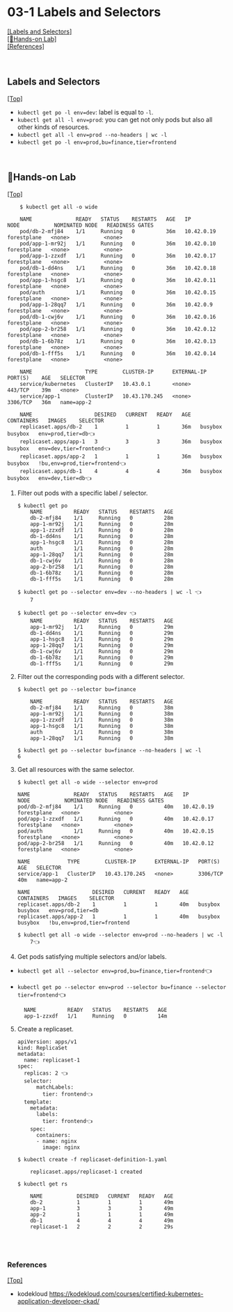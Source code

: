 # <span id='top'>03-1 Labels and Selectors</span>

[[Labels and Selectors]](#Labels)  
[[🤲Hands-on Lab]](#handson)  
[[References]](#ref)

<br>

## <span id='Labels'>Labels and Selectors</span>

[[Top]](#top)

- `kubectl get po -l env=dev`: label is equal to `-l`.
- `kubectl get all -l env=prod`: you can get not only pods but also all other kinds of resources.
- `kubectl get all -l env=prod --no-headers | wc -l`
- `kubectl get po -l env=prod,bu=finance,tier=frontend`

<br>

## <span id='handson'>🤲Hands-on Lab</span>

[[Top]](#top)

        $ kubectl get all -o wide

        NAME              READY   STATUS    RESTARTS   AGE   IP           NODE           NOMINATED NODE   READINESS GATES
        pod/db-2-mfj84    1/1     Running   0          36m   10.42.0.19   forestplane   <none>           <none>
        pod/app-1-mr92j   1/1     Running   0          36m   10.42.0.10   forestplane   <none>           <none>
        pod/app-1-zzxdf   1/1     Running   0          36m   10.42.0.17   forestplane   <none>           <none>
        pod/db-1-dd4ns    1/1     Running   0          36m   10.42.0.18   forestplane   <none>           <none>
        pod/app-1-hsgc8   1/1     Running   0          36m   10.42.0.11   forestplane   <none>           <none>
        pod/auth          1/1     Running   0          36m   10.42.0.15   forestplane   <none>           <none>
        pod/app-1-28qq7   1/1     Running   0          36m   10.42.0.9    forestplane   <none>           <none>
        pod/db-1-cwj6v    1/1     Running   0          36m   10.42.0.16   forestplane   <none>           <none>
        pod/app-2-br258   1/1     Running   0          36m   10.42.0.12   forestplane   <none>           <none>
        pod/db-1-6b78z    1/1     Running   0          36m   10.42.0.13   forestplane   <none>           <none>
        pod/db-1-fff5s    1/1     Running   0          36m   10.42.0.14   forestplane   <none>           <none>

        NAME                 TYPE        CLUSTER-IP      EXTERNAL-IP   PORT(S)    AGE   SELECTOR
        service/kubernetes   ClusterIP   10.43.0.1       <none>        443/TCP    39m   <none>
        service/app-1        ClusterIP   10.43.170.245   <none>        3306/TCP   36m   name=app-2

        NAME                    DESIRED   CURRENT   READY   AGE   CONTAINERS   IMAGES    SELECTOR
        replicaset.apps/db-2    1         1         1       36m   busybox      busybox   env=prod,tier=db👈
        replicaset.apps/app-1   3         3         3       36m   busybox      busybox   env=dev,tier=frontend👈
        replicaset.apps/app-2   1         1         1       36m   busybox      busybox   !bu,env=prod,tier=frontend👈
        replicaset.apps/db-1    4         4         4       36m   busybox      busybox   env=dev,tier=db👈

1.  Filter out pods with a specific label / selector.

        $ kubectl get po
            NAME          READY   STATUS    RESTARTS   AGE
            db-2-mfj84    1/1     Running   0          28m
            app-1-mr92j   1/1     Running   0          28m
            app-1-zzxdf   1/1     Running   0          28m
            db-1-dd4ns    1/1     Running   0          28m
            app-1-hsgc8   1/1     Running   0          28m
            auth          1/1     Running   0          28m
            app-1-28qq7   1/1     Running   0          28m
            db-1-cwj6v    1/1     Running   0          28m
            app-2-br258   1/1     Running   0          28m
            db-1-6b78z    1/1     Running   0          28m
            db-1-fff5s    1/1     Running   0          28m

        $ kubectl get po --selector env=dev --no-headers | wc -l 👈
            7

        $ kubectl get po --selector env=dev 👈
            NAME          READY   STATUS    RESTARTS   AGE
            app-1-mr92j   1/1     Running   0          29m
            db-1-dd4ns    1/1     Running   0          29m
            app-1-hsgc8   1/1     Running   0          29m
            app-1-28qq7   1/1     Running   0          29m
            db-1-cwj6v    1/1     Running   0          29m
            db-1-6b78z    1/1     Running   0          29m
            db-1-fff5s    1/1     Running   0          29m

2.  Filter out the corresponding pods with a different selector.

        $ kubectl get po --selector bu=finance

            NAME          READY   STATUS    RESTARTS   AGE
            db-2-mfj84    1/1     Running   0          38m
            app-1-mr92j   1/1     Running   0          38m
            app-1-zzxdf   1/1     Running   0          38m
            app-1-hsgc8   1/1     Running   0          38m
            auth          1/1     Running   0          38m
            app-1-28qq7   1/1     Running   0          38m

        $ kubectl get po --selector bu=finance --no-headers | wc -l
        6

3.  Get all resources with the same selector.

        $ kubectl get all -o wide --selector env=prod

        NAME              READY   STATUS    RESTARTS   AGE   IP           NODE           NOMINATED NODE   READINESS GATES
        pod/db-2-mfj84    1/1     Running   0          40m   10.42.0.19   forestplane   <none>           <none>
        pod/app-1-zzxdf   1/1     Running   0          40m   10.42.0.17   forestplane   <none>           <none>
        pod/auth          1/1     Running   0          40m   10.42.0.15   forestplane   <none>           <none>
        pod/app-2-br258   1/1     Running   0          40m   10.42.0.12   forestplane   <none>           <none>

        NAME            TYPE        CLUSTER-IP      EXTERNAL-IP   PORT(S)    AGE   SELECTOR
        service/app-1   ClusterIP   10.43.170.245   <none>        3306/TCP   40m   name=app-2

        NAME                    DESIRED   CURRENT   READY   AGE   CONTAINERS   IMAGES    SELECTOR
        replicaset.apps/db-2    1         1         1       40m   busybox      busybox   env=prod,tier=db
        replicaset.apps/app-2   1         1         1       40m   busybox      busybox   !bu,env=prod,tier=frontend

        $ kubectl get all -o wide --selector env=prod --no-headers | wc -l
            7👈

4.  Get pods satisfying multiple selectors and/or labels.

- `kubectl get all --selector env=prod,bu=finance,tier=frontend`👈
- `kubectl get po --selector env=prod --selector bu=finance --selector tier=frontend`👈

        NAME          READY   STATUS    RESTARTS   AGE
        app-1-zzxdf   1/1     Running   0          14m

5.  Create a replicaset.

        apiVersion: apps/v1
        kind: ReplicaSet
        metadata:
          name: replicaset-1
        spec:
          replicas: 2 👈
          selector:
              matchLabels:
                tier: frontend👈
          template:
            metadata:
              labels:
                tier: frontend👈
            spec:
              containers:
              - name: nginx
                image: nginx

        $ kubectl create -f replicaset-definition-1.yaml

            replicaset.apps/replicaset-1 created

        $ kubectl get rs

            NAME           DESIRED   CURRENT   READY   AGE
            db-2           1         1         1       49m
            app-1          3         3         3       49m
            app-2          1         1         1       49m
            db-1           4         4         4       49m
            replicaset-1   2         2         2       29s

<br>
<br>

### <span id='ref'>References</span>

[[Top]](#top)

- kodekloud https://kodekloud.com/courses/certified-kubernetes-application-developer-ckad/
